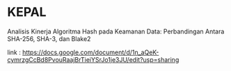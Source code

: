 # KEPAL
Analisis Kinerja Algoritma Hash pada Keamanan Data: Perbandingan Antara SHA-256, SHA-3, dan Blake2

link : 
https://docs.google.com/document/d/1n_aQeK-cymrzgCcBd8PvouRaajBrTieiYSrJo1je3JU/edit?usp=sharing

